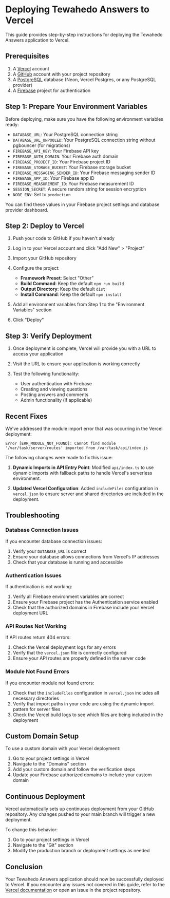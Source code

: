 # Deploying Tewahedo Answers to Vercel

This guide provides step-by-step instructions for deploying the Tewahedo Answers application to Vercel.

## Prerequisites

1. A [Vercel](https://vercel.com) account
2. A [GitHub](https://github.com) account with your project repository
3. A [PostgreSQL](https://neon.tech) database (Neon, Vercel Postgres, or any PostgreSQL provider)
4. A [Firebase](https://firebase.google.com) project for authentication

## Step 1: Prepare Your Environment Variables

Before deploying, make sure you have the following environment variables ready:

- `DATABASE_URL`: Your PostgreSQL connection string
- `DATABASE_URL_UNPOOLED`: Your PostgreSQL connection string without pgbouncer (for migrations)
- `FIREBASE_API_KEY`: Your Firebase API key
- `FIREBASE_AUTH_DOMAIN`: Your Firebase auth domain
- `FIREBASE_PROJECT_ID`: Your Firebase project ID
- `FIREBASE_STORAGE_BUCKET`: Your Firebase storage bucket
- `FIREBASE_MESSAGING_SENDER_ID`: Your Firebase messaging sender ID
- `FIREBASE_APP_ID`: Your Firebase app ID
- `FIREBASE_MEASUREMENT_ID`: Your Firebase measurement ID
- `SESSION_SECRET`: A secure random string for session encryption
- `NODE_ENV`: Set to `production`

You can find these values in your Firebase project settings and database provider dashboard.

## Step 2: Deploy to Vercel

1. Push your code to GitHub if you haven't already

2. Log in to your Vercel account and click "Add New" > "Project"

3. Import your GitHub repository

4. Configure the project:
   - **Framework Preset**: Select "Other"
   - **Build Command**: Keep the default `npm run build`
   - **Output Directory**: Keep the default `dist`
   - **Install Command**: Keep the default `npm install`

5. Add all environment variables from Step 1 to the "Environment Variables" section

6. Click "Deploy"

## Step 3: Verify Deployment

1. Once deployment is complete, Vercel will provide you with a URL to access your application

2. Visit the URL to ensure your application is working correctly

3. Test the following functionality:
   - User authentication with Firebase
   - Creating and viewing questions
   - Posting answers and comments
   - Admin functionality (if applicable)

## Recent Fixes

We've addressed the module import error that was occurring in the Vercel deployment:

```
Error [ERR_MODULE_NOT_FOUND]: Cannot find module '/var/task/server/routes' imported from /var/task/api/index.js
```

The following changes were made to fix this issue:

1. **Dynamic Imports in API Entry Point**: Modified `api/index.ts` to use dynamic imports with fallback paths to handle Vercel's serverless environment.

2. **Updated Vercel Configuration**: Added `includeFiles` configuration in `vercel.json` to ensure server and shared directories are included in the deployment.

## Troubleshooting

### Database Connection Issues

If you encounter database connection issues:

1. Verify your `DATABASE_URL` is correct
2. Ensure your database allows connections from Vercel's IP addresses
3. Check that your database is running and accessible

### Authentication Issues

If authentication is not working:

1. Verify all Firebase environment variables are correct
2. Ensure your Firebase project has the Authentication service enabled
3. Check that the authorized domains in Firebase include your Vercel deployment URL

### API Routes Not Working

If API routes return 404 errors:

1. Check the Vercel deployment logs for any errors
2. Verify that the `vercel.json` file is correctly configured
3. Ensure your API routes are properly defined in the server code

### Module Not Found Errors

If you encounter module not found errors:

1. Check that the `includeFiles` configuration in `vercel.json` includes all necessary directories
2. Verify that import paths in your code are using the dynamic import pattern for server files
3. Check the Vercel build logs to see which files are being included in the deployment

## Custom Domain Setup

To use a custom domain with your Vercel deployment:

1. Go to your project settings in Vercel
2. Navigate to the "Domains" section
3. Add your custom domain and follow the verification steps
4. Update your Firebase authorized domains to include your custom domain

## Continuous Deployment

Vercel automatically sets up continuous deployment from your GitHub repository. Any changes pushed to your main branch will trigger a new deployment.

To change this behavior:

1. Go to your project settings in Vercel
2. Navigate to the "Git" section
3. Modify the production branch or deployment settings as needed

## Conclusion

Your Tewahedo Answers application should now be successfully deployed to Vercel. If you encounter any issues not covered in this guide, refer to the [Vercel documentation](https://vercel.com/docs) or open an issue in the project repository.